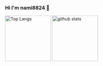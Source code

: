 ### Hi I'm nami8824 👋

<p align="left"> 
  <img alt="Top Langs" height="150px" src="https://github-readme-stats.vercel.app/api/top-langs/?username=nami8824&layout=compact&count_private=true&show_icons=true&show_icons=true" />
  <img alt="github stats" height="150px" src="https://github-readme-stats.vercel.app/api?username=nami8824&count_private=true&show_icons=true" />
</p>


